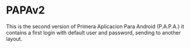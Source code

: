 # PAPAv2

This is the second version of Primera Aplicacion Para Android (P.A.P.A.)
it contains a first login with default user and password, sending to another layout.

